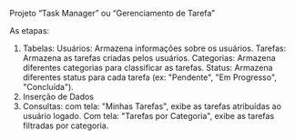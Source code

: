Projeto “Task Manager” ou “Gerenciamento de Tarefa”

As etapas:
1. Tabelas:
Usuários: Armazena informações sobre os usuários.
Tarefas: Armazena as tarefas criadas pelos usuários.
Categorias: Armazena diferentes categorias para classificar as tarefas.
Status: Armazena diferentes status para cada tarefa (ex: "Pendente", "Em Progresso", "Concluída").
2. Inserção de Dados
3. Consultas: com tela: "Minhas Tarefas", exibe as tarefas atribuídas ao usuário logado. Com tela: "Tarefas por Categoria", exibe as tarefas filtradas por categoria.
